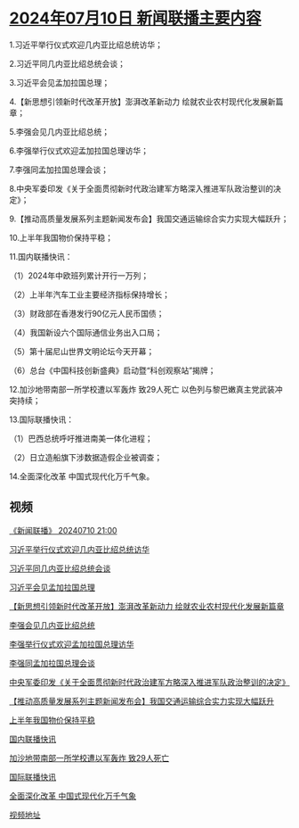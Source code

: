 # [2024年07月10日 新闻联播主要内容](https://tv.cctv.com/lm/xwlb/day/20240710.shtml)

1.习近平举行仪式欢迎几内亚比绍总统访华；

2.习近平同几内亚比绍总统会谈；

3.习近平会见孟加拉国总理；

4.【新思想引领新时代改革开放】澎湃改革新动力 绘就农业农村现代化发展新篇章；

5.李强会见几内亚比绍总统；

6.李强举行仪式欢迎孟加拉国总理访华；

7.李强同孟加拉国总理会谈；

8.中央军委印发《关于全面贯彻新时代政治建军方略深入推进军队政治整训的决定》；

9.【推动高质量发展系列主题新闻发布会】我国交通运输综合实力实现大幅跃升；

10.上半年我国物价保持平稳；

11.国内联播快讯：

（1）2024年中欧班列累计开行一万列；

（2）上半年汽车工业主要经济指标保持增长；

（3）财政部在香港发行90亿元人民币国债；

（4）我国新设六个国际通信业务出入口局；

（5）第十届尼山世界文明论坛今天开幕；

（6）总台《中国科技创新盛典》启动暨“科创观察站”揭牌；

12.加沙地带南部一所学校遭以军轰炸 致29人死亡 以色列与黎巴嫩真主党武装冲突持续；

13.国际联播快讯：

（1）巴西总统呼吁推进南美一体化进程；

（2）日立造船旗下涉数据造假企业被调查；

14.全面深化改革 中国式现代化万千气象。

## 视频

[《新闻联播》 20240710 21:00](https://tv.cctv.com/2024/07/10/VIDEiw2KXQKJ7g9HdWHPqJ0O240710.shtml)

[习近平举行仪式欢迎几内亚比绍总统访华](https://tv.cctv.com/2024/07/10/VIDEYUR8FxweYLdG71IpjOSu240710.shtml)

[习近平同几内亚比绍总统会谈](https://tv.cctv.com/2024/07/10/VIDEuAXKtKw0c6w25s0xxEwT240710.shtml)

[习近平会见孟加拉国总理](https://tv.cctv.com/2024/07/10/VIDEHf4fbAUnglbbBpKX7XSR240710.shtml)

[【新思想引领新时代改革开放】澎湃改革新动力 绘就农业农村现代化发展新篇章](https://tv.cctv.com/2024/07/10/VIDEbafCjWQUljjzO3bdllXc240710.shtml)

[李强会见几内亚比绍总统](https://tv.cctv.com/2024/07/10/VIDE5F2pD70by74p3JYh6grJ240710.shtml)

[李强举行仪式欢迎孟加拉国总理访华](https://tv.cctv.com/2024/07/10/VIDE5TsJmJuG44iLJMW4suED240710.shtml)

[李强同孟加拉国总理会谈](https://tv.cctv.com/2024/07/10/VIDEVkVtzRkR1jgpH1cCzfop240710.shtml)

[中央军委印发《关于全面贯彻新时代政治建军方略深入推进军队政治整训的决定》](https://tv.cctv.com/2024/07/10/VIDE2oStJ1gmA0UVb2Ia2BQZ240710.shtml)

[【推动高质量发展系列主题新闻发布会】我国交通运输综合实力实现大幅跃升](https://tv.cctv.com/2024/07/10/VIDEBTXc4lcLdcs9bvDnsVm0240710.shtml)

[上半年我国物价保持平稳](https://tv.cctv.com/2024/07/10/VIDEBBGRZXv0WyWpgHdG8Pnr240710.shtml)

[国内联播快讯](https://tv.cctv.com/2024/07/10/VIDEU67q8q5eQZgWbEpoTQLv240710.shtml)

[加沙地带南部一所学校遭以军轰炸 致29人死亡](https://tv.cctv.com/2024/07/10/VIDEYSJc9H9ph5TO9MTr8O9u240710.shtml)

[国际联播快讯](https://tv.cctv.com/2024/07/10/VIDEyzIwjd38llbEdeEfdb86240710.shtml)

[全面深化改革 中国式现代化万千气象](https://tv.cctv.com/2024/07/10/VIDEv0L3HSYWqvIFtmaHD1fo240710.shtml)

[视频地址](https://tv.cctv.com/lm/xwlb/day/20240710.shtml) 

